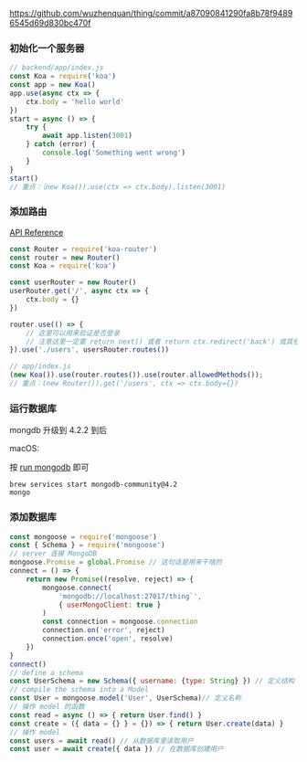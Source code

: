 https://github.com/wuzhenquan/thing/commit/a87090841290fa8b78f94896545d69d830bc470f

### 初始化一个服务器

```js
// backend/app/index.js
const Koa = require('koa')
const app = new Koa()
app.use(async ctx => {
    ctx.body = 'hello world'
})
start = async () => {
    try {
        await app.listen(3001)
    } catch (error) {
        console.log('Something went wrong')
    }
} 
start()
// 重点：（new Koa()).use(ctx => ctx.body).listen(3001)
```

### 添加路由

[API Reference](https://github.com/alexmingoia/koa-router#api-reference)

```js
const Router = require('koa-router')
const router = new Router()
const Koa = require('koa')

const userRouter = new Router()
userRouter.get('/', async ctx => {
    ctx.body = {}
})

router.use(() => {
    // 这里可以用来验证是否登录
    // 注意这里一定要 return next() 或者 return ctx.redirect('back') 或其他的 return 操作
}).use('./users', usersRouter.routes())

// app/index.js
(new Koa()).use(router.routes()).use(router.allowedMethods());
// 重点：(new Router()).get('/users', ctx => ctx.body={})
```

### 运行数据库

mongdb 升级到 4.2.2 到后

macOS:

按 [run mongodb](https://docs.mongodb.com/manual/tutorial/install-mongodb-on-os-x/#run-mongodb-community-edition) 即可

```shell
brew services start mongodb-community@4.2
mongo
```

### 添加数据库

```js
const mongoose = require('mongoose')
const { Schema } = require('mongoose')
// server 连接 MongoDB
mongoose.Promise = global.Promise // 这句话是用来干啥的
connect = () => {
    return new Promise((resolve, reject) => {
        mongoose.connect(
            'mongodb://localhost:27017/thing`',
            { userMongoClient: true }
        )
        const connection = mongoose.connection
        connection.on('error', reject)
        connection.once('open', resolve)
    })
}
connect()
// define a schema
const UserSchema = new Schema({ username: {type: String} }) // 定义结构
// compile the schema into a Model
const User = mongoose.model('User', UserSchema)// 定义名称
// 操作 model 的函数
const read = async () => { return User.find() }
const create = ({ data = {} } = {}) => { return User.create(data) }
// 操作 model 
const users = await read() // 从数据库里读取用户
const user = await create({ data }) // 在数据库创建用户
```

